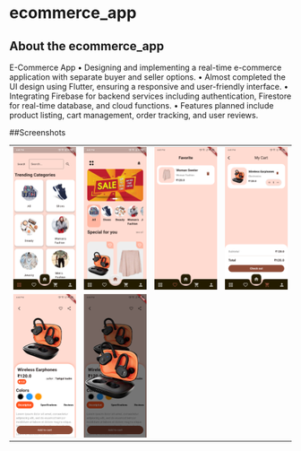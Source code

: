 # ecommerce_app

## About the ecommerce_app

E-Commerce App 
• Designing and implementing a real-time e-commerce application with separate buyer and seller options.
• Almost completed the UI design using Flutter, ensuring a responsive and user-friendly interface.
• Integrating Firebase for backend services including authentication, Firestore for real-time database, and cloud functions.
• Features planned include product listing, cart management, order tracking, and user reviews.

##Screenshots

<table>
  <tr>
    <td><img src="screenshots/menu.png" alt="Screen1" width="200"/></td>
    <td><img src="screenshots/home.png" alt="Screen2" width="200"/></td>
    <td><img src="screenshots/fav.png" alt="Screen3" width="200"/></td>
    <td><img src="screenshots/cart.png" alt="Screen4" width="200"/></td>
</tr>
<tr>
    <td><img src="screenshots/details.png" alt="Screen5" width="200"/></td>
    <td><img src="screenshots/fullscreen.png" alt="Screen6" width="200"/></td>
  </tr>
</table>